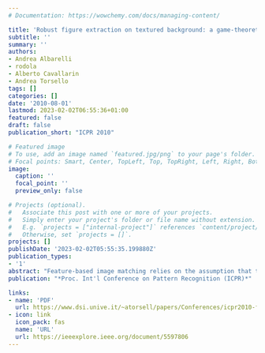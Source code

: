 ```yaml
---
# Documentation: https://wowchemy.com/docs/managing-content/

title: 'Robust figure extraction on textured background: a game-theoretic approach'
subtitle: ''
summary: ''
authors:
- Andrea Albarelli
- rodola
- Alberto Cavallarin
- Andrea Torsello
tags: []
categories: []
date: '2010-08-01'
lastmod: 2023-02-02T06:55:36+01:00
featured: false
draft: false
publication_short: "ICPR 2010"

# Featured image
# To use, add an image named `featured.jpg/png` to your page's folder.
# Focal points: Smart, Center, TopLeft, Top, TopRight, Left, Right, BottomLeft, Bottom, BottomRight.
image:
  caption: ''
  focal_point: ''
  preview_only: false

# Projects (optional).
#   Associate this post with one or more of your projects.
#   Simply enter your project's folder or file name without extension.
#   E.g. `projects = ["internal-project"]` references `content/project/deep-learning/index.md`.
#   Otherwise, set `projects = []`.
projects: []
publishDate: '2023-02-02T05:55:35.199880Z'
publication_types:
- '1'
abstract: "Feature-based image matching relies on the assumption that the features contained in the model are distinctive enough. When both model and data present a sizeable amount of clutter, the signal-to-noise ratio falls and the detection becomes more challenging. If such clutter exhibits a coherent structure, as it is the case for textured background, matching becomes even harder. In fact, the large amount of repeatable features extracted from the texture dims the strength of the relatively few interesting points of the object itself. In this paper we introduce a game-theoretic approach that allows to distinguish foreground features from background ones. In addition the same technique can be used to deal with the object matching itself. The whole procedure is validated by applying it to a practical scenario and by comparing it with a standard point-pattern matching technique."
publication: "*Proc. Int'l Conference on Pattern Recognition (ICPR)*"

links:
- name: 'PDF'
  url: https://www.dsi.unive.it/~atorsell/papers/Conferences/icpr2010-figure-extraction.pdf
- icon: link
  icon_pack: fas
  name: 'URL'
  url: https://ieeexplore.ieee.org/document/5597806
---
```

